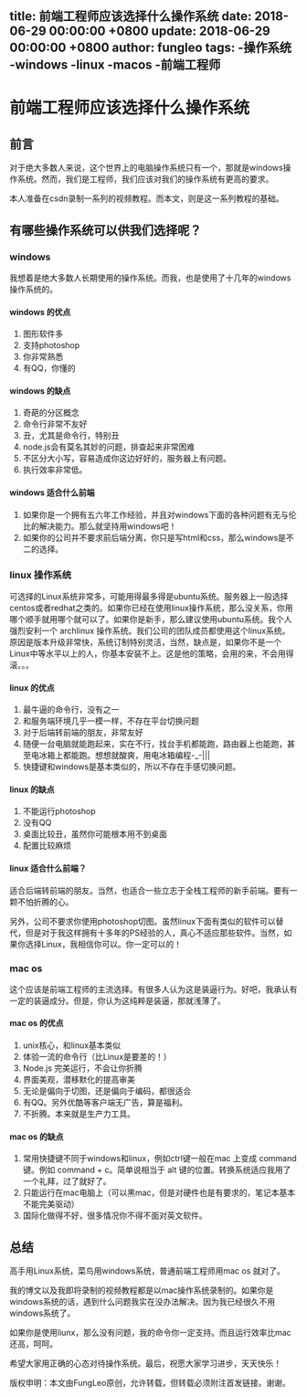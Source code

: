 title: 前端工程师应该选择什么操作系统
date: 2018-06-29 00:00:00 +0800
update: 2018-06-29 00:00:00 +0800
author: fungleo
tags:
    -操作系统
    -windows
    -linux
    -macos
    -前端工程师
---

# 前端工程师应该选择什么操作系统

## 前言

对于绝大多数人来说，这个世界上的电脑操作系统只有一个，那就是windows操作系统。然而，我们是工程师，我们应该对我们的操作系统有更高的要求。

本人准备在csdn录制一系列的视频教程。而本文，则是这一系列教程的基础。

## 有哪些操作系统可以供我们选择呢？

### windows

我想着是绝大多数人长期使用的操作系统。而我，也是使用了十几年的windows操作系统的。

#### windows 的优点
1. 图形软件多
2. 支持photoshop
3. 你非常熟悉
4. 有QQ，你懂的
#### windows 的缺点
1. 奇葩的分区概念
2. 命令行非常不友好
3. 丑，尤其是命令行，特别丑
4. node.js会有莫名其妙的问题，排查起来非常困难
5. 不区分大小写，容易造成你这边好好的，服务器上有问题。
6. 执行效率非常低。

#### windows 适合什么前端
1. 如果你是一个拥有五六年工作经验，并且对windows下面的各种问题有无与伦比的解决能力。那么就坚持用windows吧！
2. 如果你的公司并不要求前后端分离，你只是写html和css，那么windows是不二的选择。

### linux 操作系统

可选择的Linux系统非常多，可能用得最多得是ubuntu系统。服务器上一般选择 centos或者redhat之类的。如果你已经在使用linux操作系统，那么没关系，你用哪个顺手就用哪个就可以了。如果你是新手，那么建议使用ubuntu系统。我个人强烈安利一个 archlinux 操作系统。我们公司的团队成员都使用这个linux系统。原因是版本升级非常快，系统订制特别灵活，当然，缺点是，如果你不是一个Linux中等水平以上的人，你基本安装不上。这是他的策略，会用的来，不会用得滚。。。

#### linux 的优点

1. 最牛逼的命令行，没有之一
2. 和服务端环境几乎一模一样，不存在平台切换问题
3. 对于后端转前端的朋友，非常友好
4. 随便一台电脑就能跑起来，实在不行，找台手机都能跑，路由器上也能跑，甚至电冰箱上都能跑。想想就酸爽，用电冰箱编程-_-|||
5. 快捷键和windows是基本类似的，所以不存在手感切换问题。

#### linux 的缺点
1. 不能运行photoshop
2. 没有QQ
3. 桌面比较丑，虽然你可能根本用不到桌面
4. 配置比较麻烦

#### linux 适合什么前端？

适合后端转前端的朋友。当然，也适合一些立志于全栈工程师的新手前端。要有一颗不怕折腾的心。

另外，公司不要求你使用photoshop切图。虽然linux下面有类似的软件可以替代，但是对于我这样拥有十多年的PS经验的人，真心不适应那些软件。当然，如果你选择Linux，我相信你可以。你一定可以的！

### mac os

这个应该是前端工程师的主流选择。有很多人认为这是装逼行为。好吧，我承认有一定的装逼成分。但是，你认为这纯粹是装逼，那就浅薄了。

#### mac os 的优点

1. unix核心，和linux基本类似
2. 体验一流的命令行（比Linux是要差的！）
3. Node.js 完美运行，不会让你折腾
4. 界面美观，潜移默化的提高审美
5. 无论是偏向于切图，还是偏向于编码，都很适合
6. 有QQ。另外优酷等客户端无广告，算是福利。
7. 不折腾。本来就是生产力工具。

#### mac os 的缺点

1. 常用快捷键不同于windows和linux，例如ctrl键一般在mac 上变成 command 键。例如 command + c。简单说相当于 alt 键的位置。转换系统适应我用了一个礼拜，过了就好了。
2. 只能运行在mac电脑上（可以黑mac，但是对硬件也是有要求的，笔记本基本不能完美驱动）
3. 国际化做得不好，很多情况你不得不面对英文软件。

## 总结

高手用Linux系统，菜鸟用windows系统，普通前端工程师用mac os 就对了。

我的博文以及我即将录制的视频教程都是以mac操作系统录制的。如果你是windows系统的话，遇到什么问题我实在没办法解决。因为我已经很久不用windows系统了。

如果你是使用liunx，那么没有问题，我的命令你一定支持。而且运行效率比mac还高，呵呵。

希望大家用正确的心态对待操作系统。最后，祝愿大家学习进步，天天快乐！

版权申明：本文由FungLeo原创，允许转载，但转载必须附注首发链接。谢谢。

